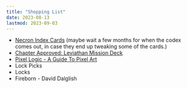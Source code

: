 ```yaml
---
title: "Shopping List"
date: 2023-08-13
lastmod: 2023-09-03
---
```


- [Necron Index Cards](https://www.games-workshop.com/en-GB/index-cards-necrons-2023-eng) (maybe wait a few months for when the codex comes out, in case they end up tweaking some of the cards.)
- [Chapter Approved: Leviathan Mission Deck](https://www.games-workshop.com/en-GB/chapter-approved-leviathan-mission-deck-2023-eng)
- [Pixel Logic - A Guide To Pixel Art](https://michafrar.gumroad.com/l/pixel-logic)
- Lock Picks
- Locks
- Fireborn - David Dalglish
